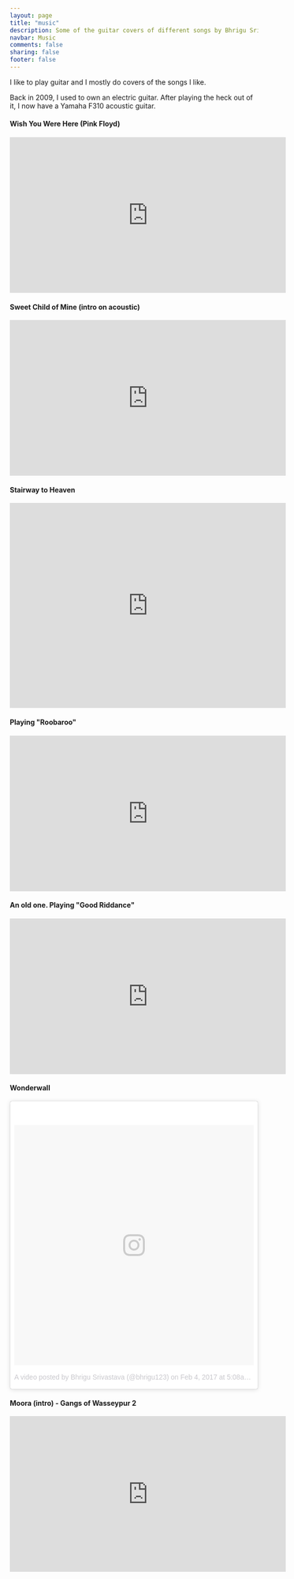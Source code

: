 ```yaml
---
layout: page
title: "music"
description: Some of the guitar covers of different songs by Bhrigu Srivastava.
navbar: Music
comments: false
sharing: false
footer: false
---
```


I like to play guitar and I mostly do covers of the songs I like.


Back in 2009, I used to own an electric guitar. After playing the heck out of it, I now have a Yamaha F310 acoustic guitar.


#### Wish You Were Here (Pink Floyd)

<iframe width="560" height="315" src="https://www.youtube.com/embed/Idhz4qXwtUc?rel=0" frameborder="0" allowfullscreen></iframe>


#### Sweet Child of Mine (intro on acoustic)

<iframe src="https://www.facebook.com/plugins/video.php?href=https%3A%2F%2Fwww.facebook.com%2Fbhrigu.srivastava%2Fvideos%2F10209938691857538%2F&show_text=0&width=560" width="560" height="315" style="border:none;overflow:hidden" scrolling="no" frameborder="0" allowTransparency="true" allowFullScreen="true"></iframe>


#### Stairway to Heaven

<iframe src="https://www.facebook.com/plugins/video.php?href=https%3A%2F%2Fwww.facebook.com%2Fbhrigu.srivastava%2Fvideos%2Fvb.1641834923%2F10207838088583769%2F%3Ftype%3D3&show_text=0&width=560" width="560" height="415" style="border:none;overflow:hidden" scrolling="no" frameborder="0" allowTransparency="true" allowFullScreen="true"></iframe>



#### Playing "Roobaroo" 

<iframe src="https://www.facebook.com/plugins/video.php?href=https%3A%2F%2Fwww.facebook.com%2Fbhrigu.srivastava%2Fvideos%2Fvb.1641834923%2F10203751979513596%2F%3Ftype%3D3&show_text=0&width=560" width="560" height="315" style="border:none;overflow:hidden" scrolling="no" frameborder="0" allowTransparency="true" allowFullScreen="true"></iframe>



#### An old one. Playing "Good Riddance"

<iframe width="560" height="315" src="https://www.youtube.com/embed/LsZGiIEtFSE" frameborder="0" allowfullscreen></iframe>


#### Wonderwall

<blockquote class="instagram-media" data-instgrm-version="7" style=" background:#FFF; border:0; border-radius:3px; box-shadow:0 0 1px 0 rgba(0,0,0,0.5),0 1px 10px 0 rgba(0,0,0,0.15); margin: 1px; max-width:658px; padding:0; width:99.375%; width:-webkit-calc(100% - 2px); width:calc(100% - 2px);"><div style="padding:8px;"> <div style=" background:#F8F8F8; line-height:0; margin-top:40px; padding:50.0% 0; text-align:center; width:100%;"> <div style=" background:url(data:image/png;base64,iVBORw0KGgoAAAANSUhEUgAAACwAAAAsCAMAAAApWqozAAAABGdBTUEAALGPC/xhBQAAAAFzUkdCAK7OHOkAAAAMUExURczMzPf399fX1+bm5mzY9AMAAADiSURBVDjLvZXbEsMgCES5/P8/t9FuRVCRmU73JWlzosgSIIZURCjo/ad+EQJJB4Hv8BFt+IDpQoCx1wjOSBFhh2XssxEIYn3ulI/6MNReE07UIWJEv8UEOWDS88LY97kqyTliJKKtuYBbruAyVh5wOHiXmpi5we58Ek028czwyuQdLKPG1Bkb4NnM+VeAnfHqn1k4+GPT6uGQcvu2h2OVuIf/gWUFyy8OWEpdyZSa3aVCqpVoVvzZZ2VTnn2wU8qzVjDDetO90GSy9mVLqtgYSy231MxrY6I2gGqjrTY0L8fxCxfCBbhWrsYYAAAAAElFTkSuQmCC); display:block; height:44px; margin:0 auto -44px; position:relative; top:-22px; width:44px;"></div></div><p style=" color:#c9c8cd; font-family:Arial,sans-serif; font-size:14px; line-height:17px; margin-bottom:0; margin-top:8px; overflow:hidden; padding:8px 0 7px; text-align:center; text-overflow:ellipsis; white-space:nowrap;"><a href="https://www.instagram.com/p/BQFz8nrAzge/" style=" color:#c9c8cd; font-family:Arial,sans-serif; font-size:14px; font-style:normal; font-weight:normal; line-height:17px; text-decoration:none;" target="_blank">A video posted by Bhrigu Srivastava (@bhrigu123)</a> on <time style=" font-family:Arial,sans-serif; font-size:14px; line-height:17px;" datetime="2017-02-04T13:08:41+00:00">Feb 4, 2017 at 5:08am PST</time></p></div></blockquote>
<script async defer src="//platform.instagram.com/en_US/embeds.js"></script>


#### Moora (intro) - Gangs of Wasseypur 2

<iframe width="560" height="315" src="https://www.youtube.com/embed/ukhf0TjfG2U?rel=0" frameborder="0" allowfullscreen></iframe>
